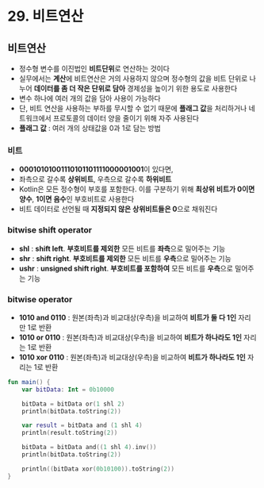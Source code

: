 # 29. 비트연산

## 비트연산
- 정수형 변수를 이진법인 **비트단위**로 연산하는 것이다
- 실무에서는 **계산**에 비트연산은 거의 사용하지 않으며 정수형의 값을 비트 단위로 나누어 **데이터를 좀 더 작은 단위로 담아** 경제성을 높이기 위한 용도로 사용한다
- 변수 하나에 여러 개의 값을 담아 사용이 가능하다
- 단, 비트 연산을 사용하는 부하를 무시할 수 없기 때문에 **플래그 값**을 처리하거나 네트워크에서 프로토콜의 데이터 양을 줄이기 위해 자주 사용된다
- **플래그 값** : 여러 개의 상태값을 0과 1로 담는 방법

### 비트
- **00010101001110101101111000001001**이 있다면,
- 좌측으로 갈수록 **상위비트**, 우측으로 갈수록 **하위비트**
- Kotlin은 모든 정수형이 부호를 포함한다. 이를 구분하기 위해 **최상위 비트가 0이면 양수**, **1이면 음수**인 부호비트로 사용한다
- 비트 데이터로 선언될 때 **지정되지 않은 상위비트들은 0**으로 채워진다

### bitwise shift operator
- **shl** : **shift left**. **부호비트를 제외한** 모든 비트를 **좌측**으로 밀어주는 기능
- **shr** : **shift right**. **부호비트를 제외한** 모든 비트를 **우측**으로 밀어주는 기능
- **ushr** : **unsigned shift right**. **부호비트를 포함하여** 모든 비트를 **우측**으로 밀어주는 기능

### bitwise operator
- **1010 and 0110** : 원본(좌측)과 비교대상(우측)을 비교하여 **비트가 둘 다 1인** 자리만 1로 반환
- **1010 or 0110** : 원본(좌측)과 비교대상(우측)을 비교하여 **비트가 하나라도 1인** 자리는 1로 반환
- **1010 xor 0110** : 원본(좌측)과 비교대상(우측)을 비교하여 **비트가 하나라도 1인** 자리는 1로 반환

```kotlin
fun main() {
    var bitData: Int = 0b10000

    bitData = bitData or(1 shl 2)
    println(bitData.toString(2))

    var result = bitData and (1 shl 4)
    println(result.toString(2))

    bitData = bitData and((1 shl 4).inv())
    println(bitData.toString(2))

    println((bitData xor(0b10100)).toString(2))
}
```
